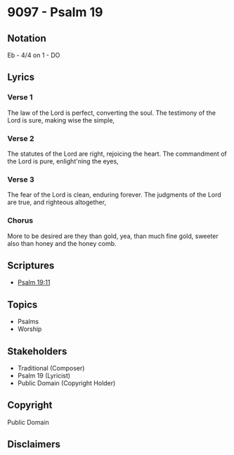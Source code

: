 # 9097 - Psalm 19

## Notation

Eb - 4/4 on 1 - DO

## Lyrics

### Verse 1

The law of the Lord is perfect, converting the soul. The testimony of the Lord is sure, making wise the simple,

### Verse 2

The statutes of the Lord are right, rejoicing the heart. The commandment of the Lord is pure, enlight'ning the eyes,

### Verse 3

The fear of the Lord is clean, enduring forever. The judgments of the Lord are true, and righteous altogether,

### Chorus

More to be desired are they than gold, yea, than much fine gold, sweeter also than honey and the honey comb.


## Scriptures

- [Psalm 19:11](https://www.biblegateway.com/passage/?search=Psalm%2019%3A11)

## Topics

- Psalms
- Worship

## Stakeholders

- Traditional (Composer)
- Psalm 19 (Lyricist)
- Public Domain (Copyright Holder)

## Copyright

Public Domain


## Disclaimers


